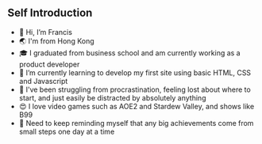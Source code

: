 ## Self Introduction
- 👋 Hi, I’m Francis
- 🌏 I'm from Hong Kong 
- 🎓 I graduated from business school and am currently working as a product developer
- 🌱 I’m currently learning to develop my first site using basic HTML, CSS and Javascript
- 🤢 I've been struggling from procrastination, feeling lost about where to start, and just easily be distracted by absolutely anything
- 😍 I love video games such as AOE2 and Stardew Valley, and shows like B99
- 🤡 Need to keep reminding myself that any big achievements come from small steps one day at a time

<!---
FlanPanda/FlanPanda is a ✨ special ✨ repository because its `README.md` (this file) appears on your GitHub profile.
You can click the Preview link to take a look at your changes.
--->
